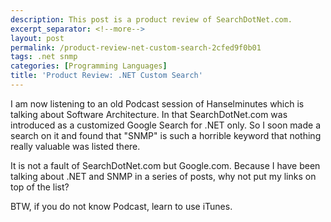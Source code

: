 ```yaml
---
description: This post is a product review of SearchDotNet.com.
excerpt_separator: <!--more-->
layout: post
permalink: /product-review-net-custom-search-2cfed9f0b01
tags: .net snmp
categories: [Programming Languages]
title: 'Product Review: .NET Custom Search'
---
```

I am now listening to an old Podcast session of Hanselminutes which is talking about Software Architecture. In that SearchDotNet.com was introduced as a customized Google Search for .NET only. So I soon made a search on it and found that "SNMP" is such a horrible keyword that nothing really valuable was listed there.

It is not a fault of SearchDotNet.com but Google.com. Because I have been talking about .NET and SNMP in a series of posts, why not put my links on top of the list?

BTW, if you do not know Podcast, learn to use iTunes.
<!--more-->